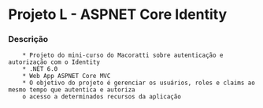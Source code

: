 # Projeto L - ASPNET Core Identity

### Descrição
        * Projeto do mini-curso do Macoratti sobre autenticação e autorização com o Identity
        * .NET 6.0
        * Web App ASPNET Core MVC
        * O objetivo do projeto é gerenciar os usuários, roles e claims ao mesmo tempo que autentica e autoriza
        o acesso a determinados recursos da aplicação    

